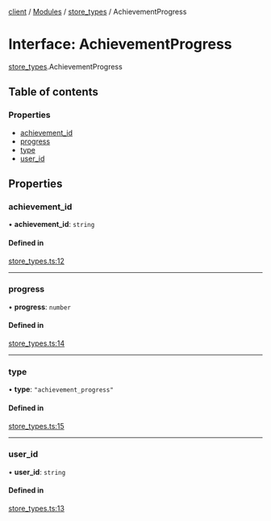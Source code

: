 [client](/) / [Modules](/gen/modules.md) / [store\_types](/gen/modules/store_types.md) / AchievementProgress

# Interface: AchievementProgress

[store_types](/gen/modules/store_types.md).AchievementProgress

## Table of contents

### Properties

- [achievement\_id](/gen/interfaces/store_types.AchievementProgress.md#achievement_id)
- [progress](/gen/interfaces/store_types.AchievementProgress.md#progress)
- [type](/gen/interfaces/store_types.AchievementProgress.md#type)
- [user\_id](/gen/interfaces/store_types.AchievementProgress.md#user_id)

## Properties

### achievement\_id

• **achievement\_id**: `string`

#### Defined in

[store_types.ts:12](https://github.com/cgsdev0/rollycubes/blob/1c25446/client/src/types/store_types.ts#L12)

___

### progress

• **progress**: `number`

#### Defined in

[store_types.ts:14](https://github.com/cgsdev0/rollycubes/blob/1c25446/client/src/types/store_types.ts#L14)

___

### type

• **type**: ``"achievement_progress"``

#### Defined in

[store_types.ts:15](https://github.com/cgsdev0/rollycubes/blob/1c25446/client/src/types/store_types.ts#L15)

___

### user\_id

• **user\_id**: `string`

#### Defined in

[store_types.ts:13](https://github.com/cgsdev0/rollycubes/blob/1c25446/client/src/types/store_types.ts#L13)
